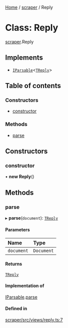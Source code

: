 [Home](../README.md) / [scraper](../modules/scraper.md) / Reply

# Class: Reply

[scraper](../modules/scraper.md).Reply

## Implements

- [`IParsable`](../interfaces/scraper.IParsable.md)<[`TReply`](../modules/other.md#treply)\>

## Table of contents

### Constructors

- [constructor](scraper.Reply.md#constructor)

### Methods

- [parse](scraper.Reply.md#parse)

## Constructors

### constructor

• **new Reply**()

## Methods

### parse

▸ **parse**(`document`): [`TReply`](../modules/other.md#treply)

#### Parameters

| Name | Type |
| :------ | :------ |
| `document` | `Document` |

#### Returns

[`TReply`](../modules/other.md#treply)

#### Implementation of

[IParsable](../interfaces/scraper.IParsable.md).[parse](../interfaces/scraper.IParsable.md#parse)

#### Defined in

[scraper/src/views/reply.ts:7](https://github.com/dan-lovelace/hacker-news-pro/blob/442f6cf/packages/scraper/src/views/reply.ts#L7)
